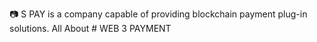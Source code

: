 📷 S PAY is a company capable of providing blockchain payment plug-in solutions.
All About # WEB 3 PAYMENT 
